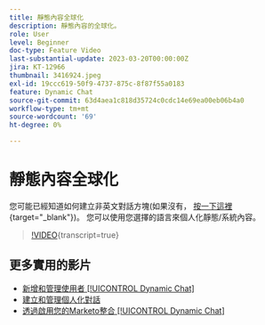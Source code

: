 ```yaml
---
title: 靜態內容全球化
description: 靜態內容的全球化。
role: User
level: Beginner
doc-type: Feature Video
last-substantial-update: 2023-03-20T00:00:00Z
jira: KT-12966
thumbnail: 3416924.jpeg
exl-id: 19ccc619-50f9-4737-875c-8f87f55a0183
feature: Dynamic Chat
source-git-commit: 63d4aea1c818d35724c0cdc14e69ea00eb06b4a0
workflow-type: tm+mt
source-wordcount: '69'
ht-degree: 0%

---
```


# 靜態內容全球化

您可能已經知道如何建立非英文對話方塊(如果沒有， [按一下這裡](https://nation.marketo.com/t5/dynamic-chat-discussion/design-non-english-language-conversations-in-dynamic-chat/m-p/324317#M39){target="_blank"})。 您可以使用您選擇的語言來個人化靜態/系統內容。

>[!VIDEO](https://video.tv.adobe.com/v/3416924/?quality=12&learn=on){transcript=true}

## 更多實用的影片

* [新增和管理使用者 [!UICONTROL Dynamic Chat]](user-management.md)
* [建立和管理個人化對話](dialogue-management.md)
* [透過啟用您的Marketo整合 [!UICONTROL Dynamic Chat]](marketo-integration.md)
